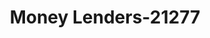 ---
f_zip-code: 80751
f_state-code: CO
title: Money Lenders-21277
f_phone: 970-526-2510
f_city-only: Sterling
f_address: 601 W Main Street Sterling
f_location-unique-id: '21277'
slug: money-lenders-21277
updated-on: '2024-05-30T13:46:58.046Z'
created-on: '2024-05-30T13:36:59.803Z'
published-on: '2024-05-30T13:54:32.469Z'
f_city-state: cms/city/sterling-co.md
f_company: cms/company/money-lenders.md
f_state: cms/state/colorado.md
layout: '[payday-loan].html'
tags: payday-loan
---